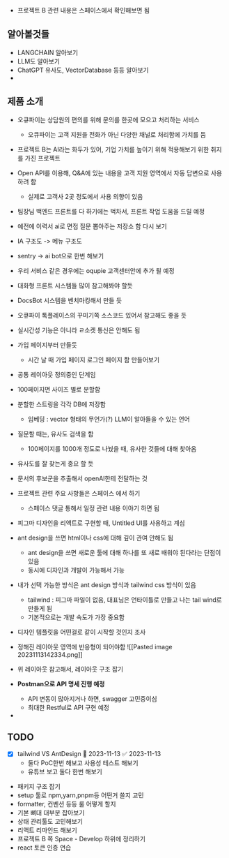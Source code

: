 - 프로젝트 B 관련 내용은 스페이스에서 확인해보면 됨

## 알아볼것들
- LANGCHAIN 알아보기
- LLM도 알아보기
- ChatGPT 유사도, VectorDatabase 등등 알아보기
- 

## 제품 소개
- 오큐파이는 상담원의 편의를 위해 문의를 한곳에 모으고 처리하는 서비스
	- 오큐파이는 고객 지원을 전화가 아닌 다양한 채널로 처리함에 가치를 둠
- 프로젝트 B는 AI라는 화두가 있어, 기업 가치를 높이기 위해 적용해보기 위한 취지를 가진 프로젝트
- Open API를 이용해, Q&A에 있는 내용을 고객 지원 영역에서 자동 답변으로 사용하려 함
	- 실제로 고객사 2곳 정도에서 사용 의향이 있음
- 팀장님 백엔드 프론트를 다 하기에는 벅차서, 프론트 작업 도움을 드릴 예정
- 예전에 이력서 ai로 면접 질문 뽑아주는 저장소 함 다시 보기
- IA 구조도 -> 메뉴 구조도
- sentry -> ai bot으로 한번 해보기
- 우리 서비스 같은 경우에는 oqupie 고객센터안에 추가 될 예정
- 대화형 프론트 시스템들 많이 참고해봐야 할듯
- DocsBot 시스템을 벤치마킹해서 만들 듯
- 오큐파이 톡플레이스의 꾸미기쪽 소스코드 있어서 참고해도 좋을 듯
- 실시간성 기능은 아니라 ㄹ소켓 통신은 안해도 됨
- 가입 페이지부터 만들듯
	- 시간 날 때 가입 페이지 로그인 페이지 함 만들어보기
- 공통 레이아웃 정의중인 단계임
- 100페이지면 사이즈 별로 분할함
- 분할한 스트링을 각각 DB에 저장함
	- 임베딩 : vector 형태의 무언가(?) LLM이 알아들을 수 있는 언어
- 질문할 때는, 유사도 검색을 함
	- 100페이지를 1000개 정도로 나눴을 때, 유사한 것들에 대해 찾아옴
- 유사도를 잘 찾는게 중요 할 듯
- 문서의 후보군을 추출해서 openAI한테 전달하는 것
- 프로젝트 관련 주요 사항들은 스페이스 에서 하기
	- 스페이스 댓글 통해서 일정 관련 내용 이야기 하면 됨
- 피그마 디자인을 리액트로 구현할 때, Untitled UI를 사용하고 계심
- ant design을 쓰면 html이나 css에 대해 깊이 관여 안해도 됨
	- ant design을 쓰면 새로운 툴에 대해 하나를 또 새로 배워야 된다라는 단점이 있음
	- 동시에 디자인과 개발이 가능해서 가능

- 내가 선택 가능한 방식은 ant design 방식과 tailwind css 방식이 있음
	- tailwind : 피그마 파일이 없음, 대표님은 언타이틀로 만들고 나는 tail wind로 만들게 됨
	- 기본적으로는 개발 속도가 가장 중요함
- 디자인 템플릿을 어떤걸로 같이 시작할 것인지 조사

- 정해진 레이아웃 영역에 반응형이 되어야함
![[Pasted image 20231113142334.png]]
- 위 레이아웃 참고해서, 레이아웃 구조 잡기
- **Postman으로 API 명세 진행 예정**
	- API 변동이 많아지거나 하면, swagger 고민중이심
	- 최대한 Restful로 API 구현 예정
- 

## TODO
- [x] tailwind VS AntDesign 📅 2023-11-13 ✅ 2023-11-13
	- 둘다 PoC한번 해보고 사용성 테스트 해보기
	- 유튜브 보고 둘다 한번 해보기
- 패키지 구조 잡기
- setup 툴로 npm,yarn,pnpm등 어떤거 쓸지 고민
- formatter, 컨벤션 등등 룰 어떻게 할지
- 기본 뼈대 대부분 잡아보기
- 상태 관리툴도 고민해보기
- 리액트 리마인드 해보기
- 프로젝트 B 쪽 Space - Develop 하위에 정리하기
- react 토큰 인증 연습
